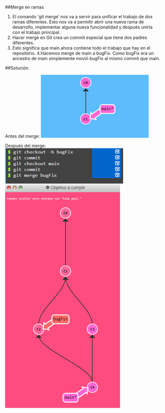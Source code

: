 ##Merge en ramas
1. El comando 'git merge' nos va a servir para unificar el trabajo de dos ramas diferentes. Esto nos va a permitir abrir una nueva rama de desarrollo, implementar alguna nueva funcionalidad y después unirla con el trabajo principal.
2. Hacer merge en Git crea un commit especial que tiene dos padres diferentes.
3. Esto significa que main ahora contiene todo el trabajo que hay en el repositorio.
4.Hacemos merge de main a bugFix. Como bugFix era un ancestro de main simplemente movió bugFix al mismo commit que main.

##Solución.

Antes del merge: 
![image](./img/git.png)

Después del merge:
![image](./img/git3.png)
![image](./img/git2.png)
